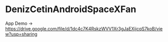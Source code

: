 # DenizCetinAndroidSpaceXFan

App Demo -> https://drive.google.com/file/d/1dc4c7K4RskzWVV1Xr3gJaEXijcqS7koB/view?usp=sharing
